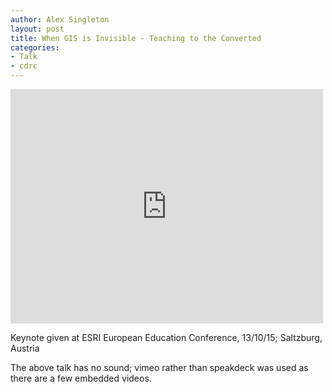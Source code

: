 ```yaml
---
author: Alex Singleton
layout: post
title: When GIS is Invisible - Teaching to the Converted
categories:
- Talk
- cdrc
---
```


<iframe src="https://player.vimeo.com/video/142248328" width="500" height="375" frameborder="0" webkitallowfullscreen mozallowfullscreen allowfullscreen></iframe> 

Keynote given at ESRI European Education Conference, 13/10/15; Saltzburg, Austria

The above talk has no sound; vimeo rather than speakdeck was used as there are a few embedded videos.